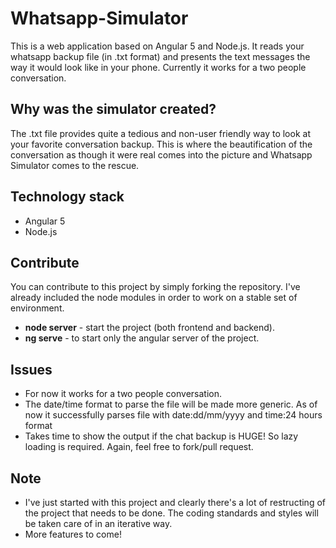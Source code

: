 # Whatsapp-Simulator
This is a web application based on Angular 5 and Node.js. It reads your whatsapp backup file (in .txt format) and presents the text messages the way it would look like in your phone. Currently it works for a two people conversation.

## Why was the simulator created?
The .txt file provides quite a tedious and non-user friendly way to look at your favorite conversation backup. This is where the beautification of the conversation as though it were real comes into the picture and Whatsapp Simulator comes to the rescue.

## Technology stack
* Angular 5
* Node.js

## Contribute
You can contribute to this project by simply forking the repository. I've already included the node modules in order to work on a stable set of environment.
* **node server** - start the project (both frontend and backend).
* **ng serve** - to start only the angular server of the project.

## Issues
* For now it works for a two people conversation.
* The date/time format to parse the file will be made more generic. As of now it successfully parses file with date:dd/mm/yyyy and time:24 hours format
* Takes time to show the output if the chat backup is HUGE! So lazy loading is required. Again, feel free to fork/pull request.

## Note
* I've just started with this project and clearly there's a lot of restructing of the project that needs to be done. The coding standards and styles will be taken care of in an iterative way.
* More features to come!
